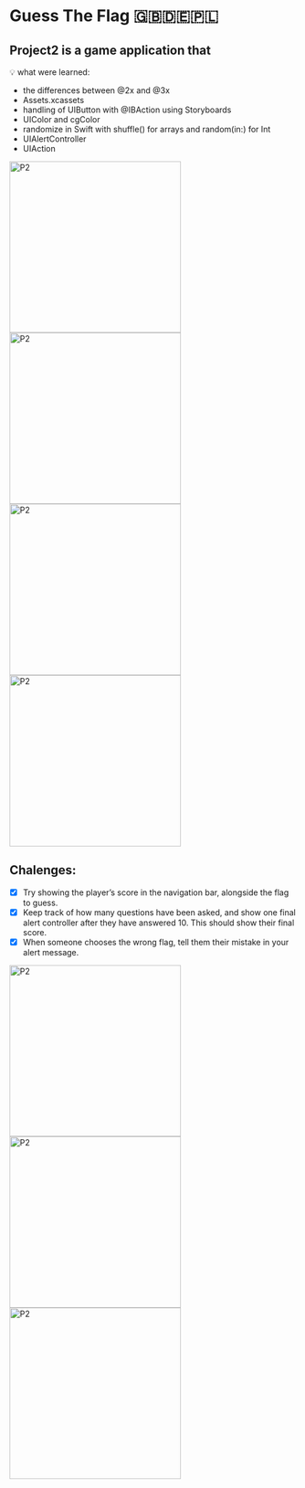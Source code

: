 # Guess The Flag 🇬🇧🇩🇪🇵🇱

## Project2 is a game application that

💡 what were learned:

- the differences between @2x and @3x
- Assets.xcassets
- handling of UIButton with @IBAction using Storyboards
- UIColor and cgColor
- randomize in Swift with shuffle() for arrays and random(in:) for Int
- UIAlertController
- UIAction

<img width="300" alt="P2" src="https://sun9-26.userapi.com/impg/_X8TZedYDOpyMTj_3JgclVG_y6o9T5zCACnk9w/oWIup4d8oLI.jpg?size=660x1380&quality=96&sign=3b77a0475821a9c1b0a3ca1847943c5a&type=album"> <img width="300" alt="P2" src="https://sun9-3.userapi.com/impg/A2iKWwOjc8_tmTgAfG_Oea82CmFFCe_Hs_bZmw/hBFSgkFxU7A.jpg?size=660x1380&quality=96&sign=0c21f604f153e5ecbb0001db3cf3dc88&type=album"> <img width="300" alt="P2" src="https://sun9-53.userapi.com/impg/7qAL8RU9FcrGL9LDKoBMMBFs7rwE316m9iHzaQ/3txbf3A9E-4.jpg?size=660x1380&quality=96&sign=1c97a9643d0d8eecf2437924d09c556e&type=album"> <img width="300" alt="P2" src="https://sun9-1.userapi.com/impg/cjYkJmET95mm3Xr2ex_ZYw9-19NnuclSM7GrxA/aaizKiVB4gE.jpg?size=660x1380&quality=96&sign=5b320a2ec847b08fa741877865f7c050&type=album">

## Chalenges:

- [x] Try showing the player’s score in the navigation bar, alongside the flag to guess.
- [x] Keep track of how many questions have been asked, and show one final alert controller after they have answered 10. This should show their final score.
- [x] When someone chooses the wrong flag, tell them their mistake in your alert message.

<img width="300" alt="P2" src="https://sun9-45.userapi.com/impg/FQiRSfMWWRSD8QnIYIJlbJymNc0d_W6BG5Zgrw/sBoj_SDe43w.jpg?size=660x1380&quality=96&sign=2df5f02d477233cd404af11c11e0c9c7&type=album"> <img width="300" alt="P2" src="https://sun9-49.userapi.com/impg/yeEKvOTyeuEMgHBVah7V5iu0x7PMb6bN7Lii-g/GMlmKy_nxAQ.jpg?size=660x1380&quality=96&sign=909b3a3e5d7f559fa6cc7d692dbad813&type=album"> <img width="300" alt="P2" src="https://sun6-23.userapi.com/impg/KlpTAeEpPEEt208m_gKJJQyXpV2C_KFlRR_XVA/-wWkGw3LIEw.jpg?size=660x1380&quality=96&sign=444674eb433a8ef36644e4d0883c3964&type=album">
